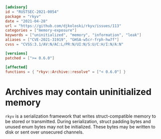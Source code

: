 ```toml
[advisory]
id = "RUSTSEC-2021-0054"
package = "rkyv"
date = "2021-04-28"
url = "https://github.com/djkoloski/rkyv/issues/113"
categories = ["memory-exposure"]
keywords = ["uninitialized", "memory", "information", "leak"]
aliases = ["CVE-2021-31919", "GHSA-w5cr-frph-hw7f"]
cvss = "CVSS:3.1/AV:N/AC:L/PR:N/UI:N/S:U/C:H/I:N/A:N"

[versions]
patched = [">= 0.6.0"]

[affected]
functions = { "rkyv::Archive::resolve" = ["< 0.6.0"] }
```

# Archives may contain uninitialized memory

`rkyv` is a serialization framework that writes struct-compatible memory to be stored or
transmitted. During serialization, struct padding bytes and unused enum bytes may not be
initialized. These bytes may be written to disk or sent over unsecured channels.
